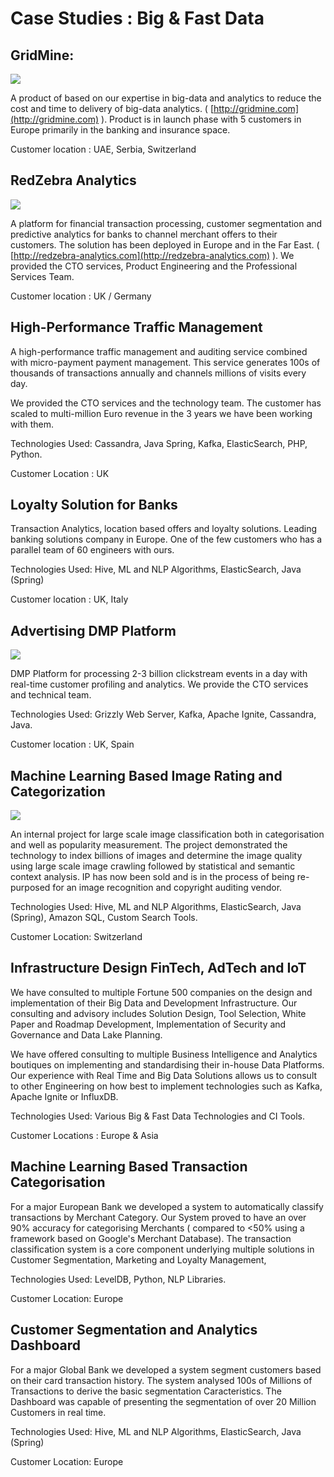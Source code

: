 # Case Studies : Big & Fast Data

## GridMine:

![](http://www.gridmine.com/images/product/clusterDesign.png)

A product of based on our expertise in big-data and analytics to reduce the cost and time to delivery of big-data analytics. \( [http://gridmine.com](http://gridmine.com) \). Product is in launch phase with 5 customers in Europe primarily in the banking and insurance space.

Customer location : UAE, Serbia, Switzerland

## RedZebra Analytics

![](http://finovate.com/wp-content/uploads/2015/01/d8b0af3e47fbaaea5daebb3b86d19f4e269648884.jpg)

A platform for financial transaction processing, customer segmentation and predictive analytics for banks to channel merchant offers to their customers. The solution has been deployed in Europe and in the Far East. \( [http://redzebra-analytics.com](http://redzebra-analytics.com) \). We provided the CTO services, Product Engineering and the Professional Services Team.

Customer location : UK / Germany

## High-Performance Traffic Management

A high-performance traffic management and auditing service combined with micro-payment payment management. This service generates 100s of thousands of transactions annually and channels millions of visits every day.

We provided the CTO services and the technology team. The customer has scaled to multi-million Euro revenue in the 3 years we have been working with them.

Technologies Used: Cassandra, Java Spring, Kafka, ElasticSearch, PHP, Python.

Customer Location : UK

## Loyalty Solution for Banks

Transaction Analytics, location based offers and loyalty solutions. Leading banking solutions company in Europe. One of the few customers who has a parallel team of 60 engineers with ours.

Technologies Used: Hive, ML and NLP Algorithms,  ElasticSearch, Java \(Spring\)

Customer location : UK, Italy

## Advertising DMP Platform

![](http://www.richardpchapman.com/wp-content/uploads/2016/08/biddly-web-design-3-1600x961.jpg)

DMP Platform for processing 2-3 billion clickstream events in a day with real-time customer profiling and analytics. We provide the CTO services and technical team.

Technologies Used: Grizzly Web Server, Kafka, Apache Ignite, Cassandra, Java.

Customer location : UK, Spain

## Machine Learning Based Image Rating and Categorization

![](https://scontent-vie1-1.xx.fbcdn.net/v/t1.0-9/600629_343930645712285_582335601_n.png?oh=1c4597015bdae9592f6c77302ed26a4e&oe=5A3B2EE3)

An internal project for large scale image classification both in categorisation and well as popularity measurement. The project demonstrated the technology to index billions of images and determine the image quality using large scale image crawling followed by statistical and semantic context analysis. IP has now been sold and is in the process of being re-purposed for an image recognition and copyright auditing vendor.

Technologies Used: Hive, ML and NLP Algorithms,  ElasticSearch, Java \(Spring\), Amazon SQL, Custom Search Tools.

Customer Location: Switzerland

## Infrastructure Design FinTech, AdTech and IoT

We have consulted to multiple Fortune 500 companies on the design and implementation of their Big Data and Development Infrastructure. Our consulting and advisory includes Solution Design, Tool Selection, White Paper and Roadmap Development, Implementation of Security and Governance and Data Lake Planning.

We have offered consulting to multiple Business Intelligence and Analytics boutiques on implementing and standardising their in-house Data Platforms. Our experience with Real Time and Big Data Solutions allows us to consult to other Engineering on how best to implement technologies such as Kafka, Apache Ignite or InfluxDB.

Technologies Used: Various Big & Fast Data Technologies and CI Tools.

Customer Locations : Europe & Asia

## Machine Learning Based Transaction Categorisation

For a major European Bank we developed a system to automatically classify transactions by Merchant Category. Our System proved to have an over 90% accuracy for categorising Merchants \( compared to &lt;50% using a framework based on Google's Merchant Database\). The transaction classification system is a core component underlying multiple solutions in Customer Segmentation, Marketing and Loyalty Management,

Technologies Used: LevelDB, Python, NLP Libraries.

Customer Location: Europe

## Customer Segmentation and Analytics Dashboard

For a major Global Bank we developed a system segment customers based on their card transaction history. The system analysed 100s of Millions of Transactions to derive the basic segmentation Caracteristics. The Dashboard was capable of presenting the segmentation of over 20 Million Customers in real time.

Technologies Used: Hive, ML and NLP Algorithms,  ElasticSearch, Java \(Spring\)

Customer Location: Europe

## 



